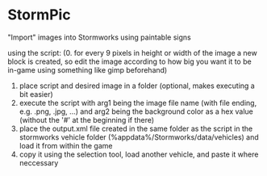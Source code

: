# StormPic
"Import" images into Stormworks using paintable signs

using the script:
(0. for every 9 pixels in height or width of the image a new block is created, so edit the image according to how big you want it to be in-game using something like gimp beforehand)
1. place script and desired image in a folder (optional, makes executing a bit easier)
2. execute the script with arg1 being the image file name (with file ending, e.g. .png, .jpg, ...) and arg2 being the background color as a hex value (without the '#' at the beginning if there)
3. place the output.xml file created in the same folder as the script in the stormworks vehicle folder (%appdata%/Stormworks/data/vehicles) and load it from within the game
4. copy it using the selection tool, load another vehicle, and paste it where neccessary
